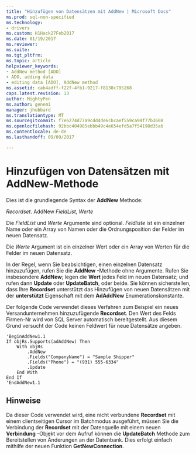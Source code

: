 ```yaml
---
title: "Hinzufügen von Datensätzen mit AddNew | Microsoft Docs"
ms.prod: sql-non-specified
ms.technology:
- drivers
ms.custom: H1Hack27Feb2017
ms.date: 01/19/2017
ms.reviewer: 
ms.suite: 
ms.tgt_pltfrm: 
ms.topic: article
helpviewer_keywords:
- AddNew method [ADO]
- ADO, adding data
- editing data [ADO], AddNew method
ms.assetid: cab4adff-f22f-4fb1-9217-f8138c795268
caps.latest.revision: 13
author: MightyPen
ms.author: genemi
manager: jhubbard
ms.translationtype: MT
ms.sourcegitcommit: f7e6274d77a9cdd4de6cbcaef559ca99f77b3608
ms.openlocfilehash: 92bbc404985ebbb49c4e654efd5a7f54198d35ab
ms.contentlocale: de-de
ms.lasthandoff: 09/09/2017

---
```

# <a name="adding-records-using-addnew-method"></a>Hinzufügen von Datensätzen mit AddNew-Methode
Dies ist die grundlegende Syntax der **AddNew** Methode:

 *Recordset*. AddNew *FieldList*, *Werte*

 Die *FieldList* und *Werte* Argumente sind optional. *Feldliste* ist ein einzelner Name oder ein Array von Namen oder die Ordnungsposition der Felder im neuen Datensatz.

 Die *Werte* Argument ist ein einzelner Wert oder ein Array von Werten für die Felder im neuen Datensatz.

 In der Regel, wenn Sie beabsichtigen, einen einzelnen Datensatz hinzuzufügen, rufen Sie die **AddNew** -Methode ohne Argumente. Rufen Sie insbesondere **AddNew**; legen die **Wert** jedes Feld im neuen Datensatz; und rufen dann **Update** oder **UpdateBatch**, oder beide. Sie können sicherstellen, dass Ihre **Recordset** unterstützt das Hinzufügen von neuen Datensätzen mit der **unterstützt** Eigenschaft mit dem **AdAddNew** Enumerationskonstante.

 Der folgende Code verwendet dieses Verfahren zum Beispiel ein neues Versandunternehmen hinzuzufügende **Recordset**. Den Wert des Felds Firmen-Nr wird von SQL Server automatisch bereitgestellt. Aus diesem Grund versucht der Code keinen Feldwert für neue Datensätze angeben.

```
'BeginAddNew1.1
If objRs.Supports(adAddNew) Then
    With objRs
        .AddNew
        .Fields("CompanyName") = "Sample Shipper"
        .Fields("Phone") = "(931) 555-6334"
        .Update
    End With
End If
'EndAddNew1.1
```

## <a name="remarks"></a>Hinweise
 Da dieser Code verwendet wird, eine nicht verbundene **Recordset** mit einem clientseitigen Cursor im Batchmodus ausgeführt, müssen Sie die Verbindung der **Recordset** mit der Datenquelle mit einem neuen **Verbindung** -Objekt vor dem Aufruf können die **UpdateBatch** Methode zum Bereitstellen von Änderungen an der Datenbank. Dies erfolgt einfach mithilfe der neuen Funktion **GetNewConnection**.

